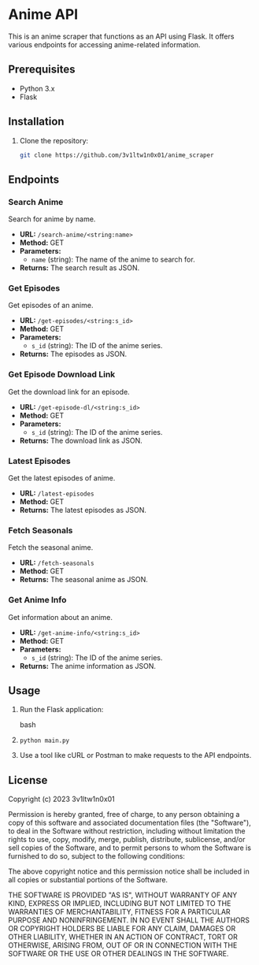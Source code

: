 # Anime API

This is an anime scraper that functions as an API using Flask. It offers various endpoints for accessing anime-related information.

## Prerequisites

- Python 3.x
- Flask

## Installation

1. Clone the repository:

   ```bash
   git clone https://github.com/3v1ltw1n0x01/anime_scraper
   ```

Endpoints
---------

### Search Anime

Search for anime by name.

-   **URL:** `/search-anime/<string:name>`
-   **Method:** GET
-   **Parameters:**
    -   `name` (string): The name of the anime to search for.
-   **Returns:** The search result as JSON.

### Get Episodes

Get episodes of an anime.

-   **URL:** `/get-episodes/<string:s_id>`
-   **Method:** GET
-   **Parameters:**
    -   `s_id` (string): The ID of the anime series.
-   **Returns:** The episodes as JSON.

### Get Episode Download Link

Get the download link for an episode.

-   **URL:** `/get-episode-dl/<string:s_id>`
-   **Method:** GET
-   **Parameters:**
    -   `s_id` (string): The ID of the anime series.
-   **Returns:** The download link as JSON.

### Latest Episodes

Get the latest episodes of anime.

-   **URL:** `/latest-episodes`
-   **Method:** GET
-   **Returns:** The latest episodes as JSON.

### Fetch Seasonals

Fetch the seasonal anime.

-   **URL:** `/fetch-seasonals`
-   **Method:** GET
-   **Returns:** The seasonal anime as JSON.

### Get Anime Info

Get information about an anime.

-   **URL:** `/get-anime-info/<string:s_id>`
-   **Method:** GET
-   **Parameters:**
    -   `s_id` (string): The ID of the anime series.
-   **Returns:** The anime information as JSON.

Usage
-----

1.  Run the Flask application:

    bash

1.  ```
    python main.py
    ```

2.  Use a tool like cURL or Postman to make requests to the API endpoints.

License
-------

Copyright (c) 2023 3v1ltw1n0x01

Permission is hereby granted, free of charge, to any person obtaining a copy
of this software and associated documentation files (the "Software"), to deal
in the Software without restriction, including without limitation the rights
to use, copy, modify, merge, publish, distribute, sublicense, and/or sell
copies of the Software, and to permit persons to whom the Software is
furnished to do so, subject to the following conditions:

The above copyright notice and this permission notice shall be included in all
copies or substantial portions of the Software.

THE SOFTWARE IS PROVIDED "AS IS", WITHOUT WARRANTY OF ANY KIND, EXPRESS OR
IMPLIED, INCLUDING BUT NOT LIMITED TO THE WARRANTIES OF MERCHANTABILITY,
FITNESS FOR A PARTICULAR PURPOSE AND NONINFRINGEMENT. IN NO EVENT SHALL THE
AUTHORS OR COPYRIGHT HOLDERS BE LIABLE FOR ANY CLAIM, DAMAGES OR OTHER
LIABILITY, WHETHER IN AN ACTION OF CONTRACT, TORT OR OTHERWISE, ARISING FROM,
OUT OF OR IN CONNECTION WITH THE SOFTWARE OR THE USE OR OTHER DEALINGS IN THE
SOFTWARE.